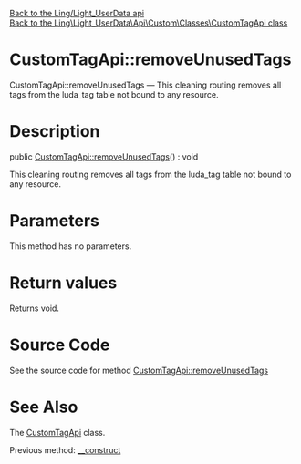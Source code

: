 [Back to the Ling/Light_UserData api](https://github.com/lingtalfi/Light_UserData/blob/master/doc/api/Ling/Light_UserData.md)<br>
[Back to the Ling\Light_UserData\Api\Custom\Classes\CustomTagApi class](https://github.com/lingtalfi/Light_UserData/blob/master/doc/api/Ling/Light_UserData/Api/Custom/Classes/CustomTagApi.md)


CustomTagApi::removeUnusedTags
================



CustomTagApi::removeUnusedTags — This cleaning routing removes all tags from the luda_tag table not bound to any resource.




Description
================


public [CustomTagApi::removeUnusedTags](https://github.com/lingtalfi/Light_UserData/blob/master/doc/api/Ling/Light_UserData/Api/Custom/Classes/CustomTagApi/removeUnusedTags.md)() : void




This cleaning routing removes all tags from the luda_tag table not bound to any resource.




Parameters
================

This method has no parameters.


Return values
================

Returns void.








Source Code
===========
See the source code for method [CustomTagApi::removeUnusedTags](https://github.com/lingtalfi/Light_UserData/blob/master/Api/Custom/Classes/CustomTagApi.php#L29-L46)


See Also
================

The [CustomTagApi](https://github.com/lingtalfi/Light_UserData/blob/master/doc/api/Ling/Light_UserData/Api/Custom/Classes/CustomTagApi.md) class.

Previous method: [__construct](https://github.com/lingtalfi/Light_UserData/blob/master/doc/api/Ling/Light_UserData/Api/Custom/Classes/CustomTagApi/__construct.md)<br>

